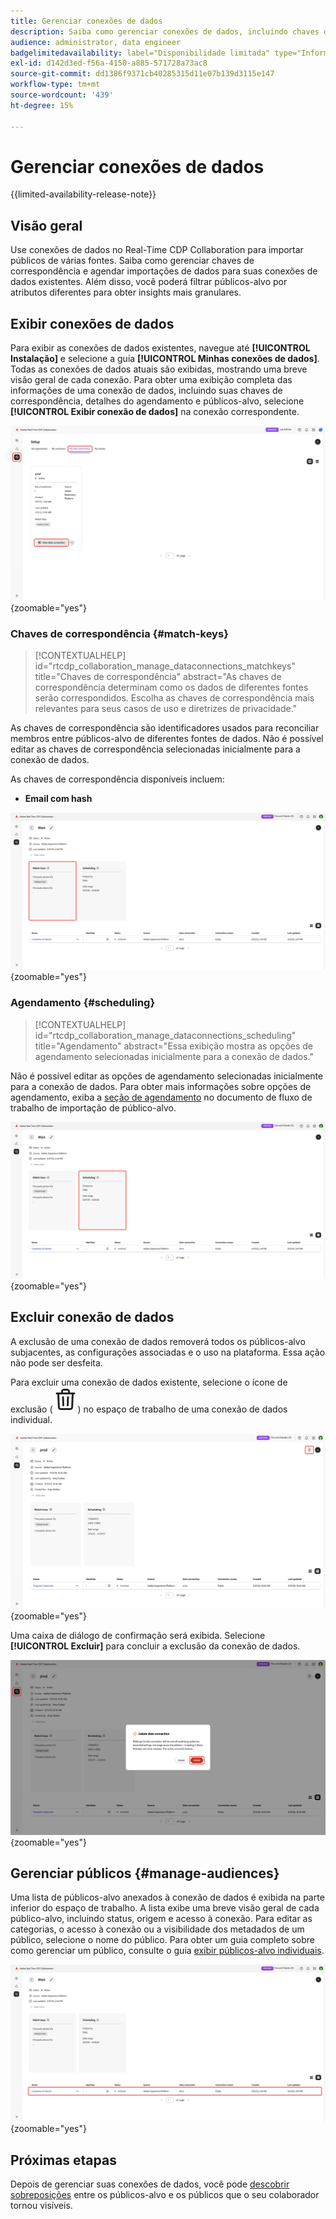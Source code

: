 ```yaml
---
title: Gerenciar conexões de dados
description: Saiba como gerenciar conexões de dados, incluindo chaves de correspondência, agendamento, casos de uso e filtragem de público-alvo no Real-Time CDP Collaboration
audience: administrator, data engineer
badgelimitedavailability: label="Disponibilidade limitada" type="Informative" url="https://helpx.adobe.com/legal/product-descriptions/real-time-customer-data-platform-collaboration.html newtab=true"
exl-id: d142d3ed-f56a-4150-a885-571728a73ac8
source-git-commit: dd1386f9371cb40285315d11e07b139d3115e147
workflow-type: tm+mt
source-wordcount: '439'
ht-degree: 15%

---
```


# Gerenciar conexões de dados

{{limited-availability-release-note}}

## Visão geral

Use conexões de dados no Real-Time CDP Collaboration para importar públicos de várias fontes. Saiba como gerenciar chaves de correspondência e agendar importações de dados para suas conexões de dados existentes. Além disso, você poderá filtrar públicos-alvo por atributos diferentes para obter insights mais granulares.

## Exibir conexões de dados

Para exibir as conexões de dados existentes, navegue até **[!UICONTROL Instalação]** e selecione a guia **[!UICONTROL Minhas conexões de dados]**. Todas as conexões de dados atuais são exibidas, mostrando uma breve visão geral de cada conexão. Para obter uma exibição completa das informações de uma conexão de dados, incluindo suas chaves de correspondência, detalhes do agendamento e públicos-alvo, selecione **[!UICONTROL Exibir conexão de dados]** na conexão correspondente.

![O espaço de trabalho de Instalação com a exibição de guia Minhas conexões de dados foi exibido e realçado.](/help/assets/setup/manage-data-connection/my-data-connections.png){zoomable="yes"}

### Chaves de correspondência {#match-keys}

>[!CONTEXTUALHELP]
>id="rtcdp_collaboration_manage_dataconnections_matchkeys"
>title="Chaves de correspondência"
>abstract="As chaves de correspondência determinam como os dados de diferentes fontes serão correspondidos. Escolha as chaves de correspondência mais relevantes para seus casos de uso e diretrizes de privacidade."

As chaves de correspondência são identificadores usados para reconciliar membros entre públicos-alvo de diferentes fontes de dados. Não é possível editar as chaves de correspondência selecionadas inicialmente para a conexão de dados.

As chaves de correspondência disponíveis incluem:

- **Email com hash**

![Um espaço de trabalho de conexões de dados com a seção Corresponder chaves realçada.](/help/assets/setup/manage-data-connection/view-data-connection-match-keys.png){zoomable="yes"}

### Agendamento {#scheduling}

>[!CONTEXTUALHELP]
>id="rtcdp_collaboration_manage_dataconnections_scheduling"
>title="Agendamento"
>abstract="Essa exibição mostra as opções de agendamento selecionadas inicialmente para a conexão de dados."

Não é possível editar as opções de agendamento selecionadas inicialmente para a conexão de dados. Para obter mais informações sobre opções de agendamento, exiba a [seção de agendamento](/help/guide/setup/onboard-audiences.md#schedule) no documento de fluxo de trabalho de importação de público-alvo.

![Um espaço de trabalho de conexões de dados com a seção Agendamento realçada.](/help/assets/setup/manage-data-connection/view-data-connection-scheduling.png){zoomable="yes"}

## Excluir conexão de dados

A exclusão de uma conexão de dados removerá todos os públicos-alvo subjacentes, as configurações associadas e o uso na plataforma. Essa ação não pode ser desfeita.

Para excluir uma conexão de dados existente, selecione o ícone de exclusão (![Ícone de exclusão](/help/assets/common/delete.svg)) no espaço de trabalho de uma conexão de dados individual.

![Um espaço de trabalho de conexões de dados com a opção de exclusão realçada.](/help/assets/setup/manage-data-connection/delete-data-connection.png){zoomable="yes"}

Uma caixa de diálogo de confirmação será exibida. Selecione **[!UICONTROL Excluir]** para concluir a exclusão da conexão de dados.

![A caixa de diálogo Excluir conexão de dados com a opção Excluir foi realçada.](/help/assets/setup/manage-data-connection/delete-data-connection-confirm.png){zoomable="yes"}

## Gerenciar públicos {#manage-audiences}

Uma lista de públicos-alvo anexados à conexão de dados é exibida na parte inferior do espaço de trabalho. A lista exibe uma breve visão geral de cada público-alvo, incluindo status, origem e acesso à conexão. Para editar as categorias, o acesso à conexão ou a visibilidade dos metadados de um público, selecione o nome do público. Para obter um guia completo sobre como gerenciar um público, consulte o guia [exibir públicos-alvo individuais](./onboard-audiences.md#view-individual-audiences).

![Um espaço de trabalho de conexões de dados com os públicos-alvo realçados.](/help/assets/setup/manage-data-connection/view-data-connection-manage-audiences.png){zoomable="yes"}

## Próximas etapas

Depois de gerenciar suas conexões de dados, você pode [descobrir sobreposições](/help/guide/collaborate/discover.md) entre os públicos-alvo e os públicos que o seu colaborador tornou visíveis.
